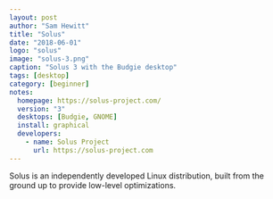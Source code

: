 ```yaml
---
layout: post
author: "Sam Hewitt"
title: "Solus"
date: "2018-06-01"
logo: "solus"
image: "solus-3.png"
caption: "Solus 3 with the Budgie desktop"
tags: [desktop]
category: [beginner]
notes:
  homepage: https://solus-project.com/
  version: "3"
  desktops: [Budgie, GNOME]
  install: graphical
  developers:
    - name: Solus Project
      url: https://solus-project.com
---
```


Solus is an independently developed Linux distribution, built from the ground up to provide low-level optimizations.
